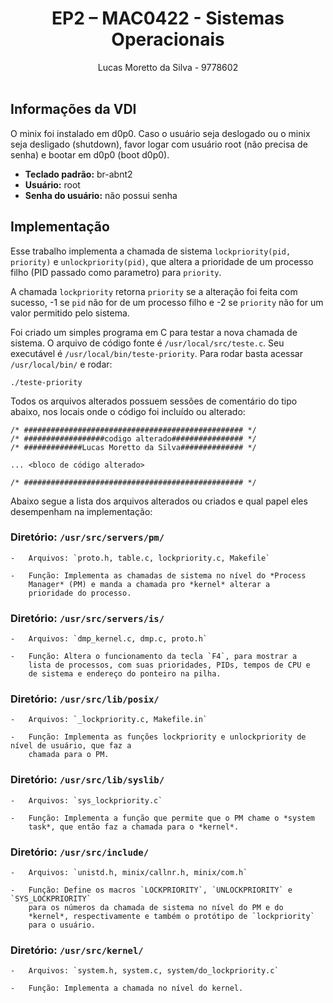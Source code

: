 # <center> EP2 – MAC0422 - Sistemas Operacionais
<center> Lucas Moretto da Silva - 9778602</center>
<br>

## Informações da VDI

O minix foi instalado em d0p0. Caso o usuário seja deslogado ou o minix seja desligado (shutdown),
favor logar com usuário root (não precisa de senha) e bootar em d0p0 (boot d0p0).

- **Teclado padrão:** br-abnt2
- **Usuário:** root
- **Senha do usuário:** não possui senha

## Implementação

Esse trabalho implementa a chamada de sistema
`lockpriority(pid, priority)` e `unlockpriority(pid)`, que altera a prioridade de um processo
filho (PID passado como parametro) para `priority`. 

A chamada `lockpriority` retorna
`priority` se a alteração foi feita com sucesso, -1 se `pid` não for de
um processo filho e -2 se `priority` não for um valor permitido pelo
sistema.

Foi criado um simples programa em C para testar a nova chamada de sistema.
O arquivo de código fonte é `/usr/local/src/teste.c`. Seu executável é
`/usr/local/bin/teste-priority`. Para rodar basta acessar `/usr/local/bin/` e
rodar:

```shell
./teste-priority
```

Todos os arquivos alterados possuem sessões de comentário do tipo abaixo,
nos locais onde o código foi incluído ou alterado:

```
/* ################################################# */
/* ##################codigo alterado################ */
/* #############Lucas Moretto da Silva############## */

... <bloco de código alterado>

/* ################################################# */

```

Abaixo segue a lista dos arquivos alterados ou criados e qual papel eles
desempenham na implementação:

### Diretório: `/usr/src/servers/pm/`

    -   Arquivos: `proto.h, table.c, lockpriority.c, Makefile`

    -   Função: Implementa as chamadas de sistema no nível do *Process
        Manager* (PM) e manda a chamada pro *kernel* alterar a
        prioridade do processo.

### Diretório: `/usr/src/servers/is/`

    -   Arquivos: `dmp_kernel.c, dmp.c, proto.h`

    -   Função: Altera o funcionamento da tecla `F4`, para mostrar a
        lista de processos, com suas prioridades, PIDs, tempos de CPU e
        de sistema e endereço do ponteiro na pilha.

### Diretório: `/usr/src/lib/posix/`

    -   Arquivos: `_lockpriority.c, Makefile.in`

    -   Função: Implementa as funções lockpriority e unlockpriority de nível de usuário, que faz a
        chamada para o PM.

### Diretório: `/usr/src/lib/syslib/`

    -   Arquivos: `sys_lockpriority.c`

    -   Função: Implementa a função que permite que o PM chame o *system
        task*, que então faz a chamada para o *kernel*.

### Diretório: `/usr/src/include/`

    -   Arquivos: `unistd.h, minix/callnr.h, minix/com.h`

    -   Função: Define os macros `LOCKPRIORITY`, `UNLOCKPRIORITY` e `SYS_LOCKPRIORITY`
        para os números da chamada de sistema no nível do PM e do
        *kernel*, respectivamente e também o protótipo de `lockpriority`
        para o usuário.

### Diretório: `/usr/src/kernel/`

    -   Arquivos: `system.h, system.c, system/do_lockpriority.c`

    -   Função: Implementa a chamada no nível do kernel.
